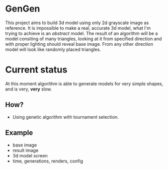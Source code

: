 # GenGen

This project aims to build 3d model using only 2d grayscale image as reference. It is impossible to make a real, accurate 3d model, what I'm trying to achieve is an *abstract* model. The result of an algorithm will be a model consiting of many triangles, looking at it from specified direction and with proper lighting should reveal base image. From any other direction model will look like randomly placed triangles.

# Current status

At this moment algorithm is able to generate models for very simple shapes, and is very, **very** slow.

## How?

* Using genetic algorithm with tournament selection.

## Example

* base image
* result image
* 3d model screen
* time, generations, renders, config
